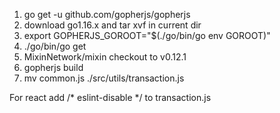 1. go get -u github.com/gopherjs/gopherjs
2. download go1.16.x and tar xvf in current dir
3. export GOPHERJS_GOROOT="$(./go/bin/go env GOROOT)"
4. ./go/bin/go get
5. MixinNetwork/mixin checkout to v0.12.1
6. gopherjs build
7. mv common.js ./src/utils/transaction.js

For react
add /* eslint-disable */ to transaction.js

